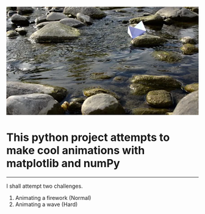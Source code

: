 ![paper boat on a stream](./readMeMedia/paperBoat.png)

# This python project attempts to make cool animations with matplotlib and numPy
---

I shall attempt two challenges.

1. Animating a firework (Normal)
2. Animating a wave (Hard)